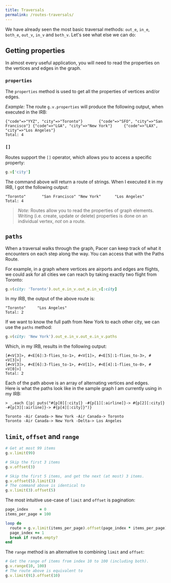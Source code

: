 ```yaml
---
title: Traversals
permalink: /routes-traversals/
---
```


We have already seen the most basic traversal methods: `out_e`, `in_e`, `both_e`, `out_v`, `in_v` and `both_v`. 
Let's see what else we can do:
 
## Getting properties

In almost every useful application, you will need to read the properties on the vertices and edges in the graph.


### `properties`


The `properties` method is used to get all the properties of vertices and/or edges. 

_Example:_ The route `g.v.properties` will produce the following output, when executed in the IRB:

```
{"code"=>"YYZ", "city"=>"Toronto"}       {"code"=>"SFO", "city"=>"San Francisco"} {"code"=>"LGA", "city"=>"New York"}     {"code"=>"LAX", "city"=>"Los Angeles"}  
Total: 4
```

### `[]`

Routes support the `[]` operator, which allows you to access a specific property:

```ruby
g.v['city']
```
The command above will return a route of strings. When I executed it in my IRB, I got the following output:

```
"Toronto"       "San Francisco" "New York"      "Los Angeles"  
Total: 4
```

> _Note:_ Routes allow you to read the properties of graph elements. Writing (i.e. create, update or delete) properties is done on an individual vertex, _not_ on a route.


## `paths`

When a traversal walks through the graph, Pacer can keep track of what it encounters on each step along the way. You can access that with the Paths Route.

For example, in a graph where vertices are airports and edges are flights, we could ask for all cities we can reach by taking exactly two flight from Toronto:

```ruby
g.v(city: 'Toronto').out_e.in_v.out_e.in_v[:city]
```

In my IRB, the output of the above route is:

```
"Toronto"     "Los Angeles"
Total: 2
```

If we want to know the full path from New York to each other city, we can use the `paths` method:

```ruby
g.v(city: 'New York').out_e.in_v.out_e.in_v.paths
```

Which, in my IRB, results in the following output:

```
[#<V[3]>, #<E[6]:3-flies_to-1>, #<V[1]>, #<E[5]:1-flies_to-3>, #<V[3]>] 
[#<V[3]>, #<E[6]:3-flies_to-1>, #<V[1]>, #<E[4]:1-flies_to-0>, #<V[0]>]
Total: 2
```
 
Each of the path above is an array of alternating vertices and edges.     
Here is what the paths look like in the sample graph I am currently using in my IRB:

```
> _.each {|p| puts("#{p[0][:city]} -#{p[1][:airline]}-> #{p[2][:city]} -#{p[3][:airline]}-> #{p[4][:city]}")}

Toronto -Air Canada-> New York -Air Canada-> Toronto
Toronto -Air Canada-> New York -Delta-> Los Angeles
```


## `limit`, `offset` and `range` 


```ruby
# Get at most 99 items
g.v.limit(99)

# Skip the first 3 items
g.v.offset(3)

# Skip the first 5 items, and get the next (at most) 3 items.
g.v.offset(5).limit(3)
# The command above is identical to
g.v.limit(3).offset(5)
```

The most intuitive use-case of `limit` and `offset` is pagination:

```ruby
page_index     = 0
items_per_page = 100

loop do 
  route = g.v.limit(items_per_page).offset(page_index * items_per_page)
  page_index += 1
  break if route.empty?
end 
``` 

The `range` method is an alternative to combining `limit` and `offset`: 

```ruby
# Get the range of items from index 10 to 100 (including both).
g.v.range(10, 100)
# The route above is equivalent to
g.v.limit(91).offset(10)
```

